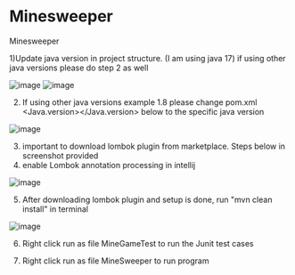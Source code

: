 # Minesweeper
Minesweeper

1)Update java version in project structure. (I am using java 17)   if using other java versions please do step 2 as well

![image](https://github.com/user-attachments/assets/251e511e-a453-4a67-bd3e-708f25c03954)
![image](https://github.com/user-attachments/assets/a9879871-cf01-44da-8971-308bc98467b8)


2) If using other java versions example 1.8 please change pom.xml <Java.version></Java.version> below to the specific java version

![image](https://github.com/user-attachments/assets/e29f7a8e-30b8-4e01-9285-6291b9a5cba2)

3) important to download lombok plugin from marketplace. Steps below in screenshot provided
4) enable Lombok annotation processing in intellij

 ![image](https://github.com/user-attachments/assets/5396489e-8301-4847-a29a-9b5bf374db87)


5) After downloading lombok plugin and setup is done, run "mvn clean install" in terminal
   
![image](https://github.com/user-attachments/assets/b7beb25a-90f7-4737-9f30-13af59e8a966)


6) Right click run as file MineGameTest to run the Junit test cases

7) Right click run as file MineSweeper to run program
